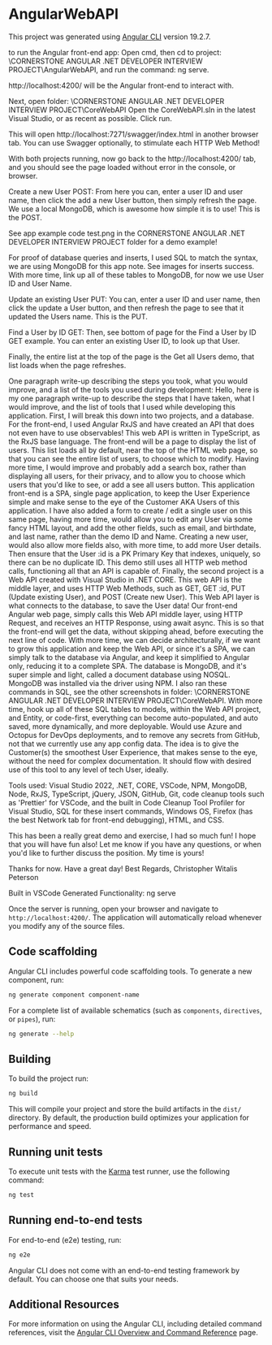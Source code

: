 # AngularWebAPI

This project was generated using [Angular CLI](https://github.com/angular/angular-cli) version 19.2.7.

to run the Angular front-end app: 
Open cmd, then cd to project: \CORNERSTONE ANGULAR .NET DEVELOPER INTERVIEW PROJECT\AngularWebAPI, and run the command: ng serve.

http://localhost:4200/ will be the Angular front-end to interact with.

Next, open folder: \CORNERSTONE ANGULAR .NET DEVELOPER INTERVIEW PROJECT\CoreWebAPI
Open the CoreWebAPI.sln in the latest Visual Studio, or as recent as possible.
Click run.

This will open http://localhost:7271/swagger/index.html in another browser tab. You can use Swagger optionally, to stimulate each HTTP Web Method!

With both projects running, now go back to the http://localhost:4200/ tab, and you should see the page loaded without error in the console, or browser.

Create a new User POST:
From here you can, enter a user ID and user name, then click the add a new User button, then simply refresh the page. We use a local MongoDB, which is awesome how simple it is to use! This is the POST.

See app example code test.png in the CORNERSTONE ANGULAR .NET DEVELOPER INTERVIEW PROJECT folder for a demo example!

For proof of database queries and inserts, I used SQL to match the syntax, we are using MongoDB for this app note. See images for inserts success. With more time, link up all of these tables to MongoDB, for now we use User ID and User Name.

Update an existing User PUT:
You can, enter a user ID and user name, then click the update a User button, and then refresh the page to see that it updated the Users name. This is the PUT.

Find a User by ID GET:
Then, see bottom of page for the Find a User by ID GET example. You can enter an existing User ID, to look up that User.

Finally, the entire list at the top of the page is the Get all Users demo, that list loads when the page refreshes.

One paragraph write-up describing the steps you took, what you would improve, and a list of the tools you used during development:
Hello, here is my one paragraph write-up to describe the steps that I have taken, what I would improve, and the list of tools that I used while developing this application. First, I will break this down into two projects, and a database. For the front-end, I used Angular RxJS and have created an API that does not even have to use observables! This web API is written in TypeScript, as the RxJS base language. The front-end will be a page to display the list of users. This list loads all by default, near the top of the HTML web page, so that you can see the entire list of users, to choose which to modify. Having more time, I would improve and probably add a search box, rather than displaying all users, for their privacy, and to allow you to choose which users that you'd like to see, or add a see all users button. This application front-end is a SPA, single page application, to keep the User Experience simple and make sense to the eye of the Customer AKA Users of this application. I have also added a form to create / edit a single user on this same page, having more time, would allow you to edit any User via some fancy HTML layout, and add the other fields, such as email, and birthdate, and last name, rather than the demo ID and Name. Creating a new user, would also allow more fields also, with more time, to add more User details. Then ensure that the User :id is a PK Primary Key that indexes, uniquely, so there can be no duplicate ID. This demo still uses all HTTP web method calls, functioning all that an API is capable of. Finally, the second project is a Web API created with Visual Studio in .NET CORE. This web API is the middle layer, and uses HTTP Web Methods, such as GET, GET :id, PUT (Update existing User), and POST (Create new User). This Web API layer is what connects to the database, to save the User data! Our front-end Angular web page, simply calls this Web API middle layer, using HTTP Request, and receives an HTTP Response, using await async. This is so that the front-end will get the data, without skipping ahead, before executing the next line of code. With more time, we can decide architecturally, if we want to grow this application and keep the Web API, or since it's a SPA, we can simply talk to the database via Angular, and keep it simplified to Angular only, reducing it to a complete SPA. The database is MongoDB, and it's super simple and light, called a document database using NOSQL. MongoDB was installed via the driver using NPM. I also ran these commands in SQL, see the other screenshots in folder: \CORNERSTONE ANGULAR .NET DEVELOPER INTERVIEW PROJECT\CoreWebAPI.  With more time, hook up all of these SQL tables to models, within the Web API project, and Entity, or code-first, everything can become auto-populated, and auto saved, more dynamically, and more deployable. Would use Azure and Octopus for DevOps deployments, and to remove any secrets from GitHub, not that we currently use any app config data. The idea is to give the Customer(s) the smoothest User Experience, that makes sense to the eye, without the need for complex documentation. It should flow with desired use of this tool to any level of tech User, ideally.

Tools used:
Visual Studio 2022, .NET, CORE, VSCode, NPM, MongoDB, Node, RxJS, TypeScript, jQuery, JSON, GitHub, Git, code cleanup tools such as 'Prettier' for VSCode, and the built in Code Cleanup Tool Profiler for Visual Studio, SQL for these insert commands, Windows OS, Firefox (has the best Network tab for front-end debugging), HTML, and CSS.

This has been a really great demo and exercise, I had so much fun! I hope that you will have fun also!
Let me know if you have any questions, or when you'd like to further discuss the position. My time is yours!

Thanks for now.
Have a great day!
Best Regards,
Christopher Witalis Peterson



Built in VSCode Generated Functionality:
ng serve


Once the server is running, open your browser and navigate to `http://localhost:4200/`. The application will automatically reload whenever you modify any of the source files.

## Code scaffolding

Angular CLI includes powerful code scaffolding tools. To generate a new component, run:

```bash
ng generate component component-name
```

For a complete list of available schematics (such as `components`, `directives`, or `pipes`), run:

```bash
ng generate --help
```

## Building

To build the project run:

```bash
ng build
```

This will compile your project and store the build artifacts in the `dist/` directory. By default, the production build optimizes your application for performance and speed.

## Running unit tests

To execute unit tests with the [Karma](https://karma-runner.github.io) test runner, use the following command:

```bash
ng test
```

## Running end-to-end tests

For end-to-end (e2e) testing, run:

```bash
ng e2e
```

Angular CLI does not come with an end-to-end testing framework by default. You can choose one that suits your needs.

## Additional Resources

For more information on using the Angular CLI, including detailed command references, visit the [Angular CLI Overview and Command Reference](https://angular.dev/tools/cli) page.

